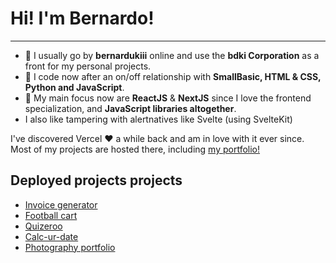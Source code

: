 <h1>Hi! I'm Bernardo!</h1>
<hr></hr>
<ul>
  <li> 👋 I usually go by <strong>bernardukiii</strong> online and use the <strong>bdki Corporation</strong> as a front for my personal projects.</li>
  <li> 👀 I code now after an on/off relationship with <strong>SmallBasic, HTML & CSS, Python and JavaScript</strong>.</li>
  <li> 🌱 My main focus now are <strong>ReactJS</strong> & <strong>NextJS</strong> since I love the frontend specialization, and <strong>JavaScript libraries altogether</strong>.</li>
  <li>I also like tampering with alertnatives like Svelte (using SvelteKit)</li>
 </ul>
 
 I've discovered Vercel ❤️ a while back and am in love with it ever since. Most of my projects are hosted there, including <a href="https://bdki-portfolio.vercel.app">my portfolio!</a>

 <h2>Deployed projects projects</h2>
 <ul>
   <li>
     <a href="https://invoice-generator-ebon-alpha.vercel.app/" target="_blank" >Invoice generator</a>
   </li>
   
   <li>
     <a href="https://bdki-football-cart-echhwwyle-bernardukiii.vercel.app/" target="_blank" >Football cart</a>
   </li>
   
   <li>
     <a href="https://quizeroo-lsrxj3mdt-mrrari14.vercel.app/" target="_blank" >Quizeroo</a>
   </li>
   
   <li>
     <a href="https://calc-ur-date-9tghon9s8-mrrari14.vercel.app/" target="_blank" >Calc-ur-date</a>
   </li>
   
   <li>
     <a href="https://luogdon.de/" target="_blank" >Photography portfolio</a>
   </li>
 </ul>
